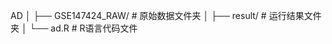 AD
│
├── GSE147424_RAW/   # 原始数据文件夹
│
├── result/          # 运行结果文件夹
│
└── ad.R             # R语言代码文件
